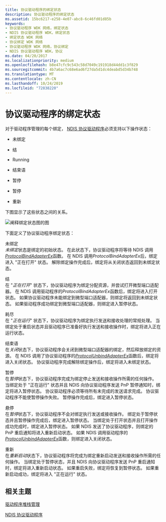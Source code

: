 ```yaml
---
title: 协议驱动程序的绑定状态
description: 协议驱动程序的绑定状态
ms.assetid: 15bc6217-e258-4e07-abc8-6c46fd01d85b
keywords:
- 协议驱动程序 WDK 网络，绑定状态
- NDIS 协议驱动程序 WDK，绑定状态
- 绑定状态 WDK 网络
- 协议绑定 WDK 网络
- 协议驱动程序 WDK 网络，协议绑定
- NDIS 协议驱动程序 WDK，协议
ms.date: 04/20/2017
ms.localizationpriority: medium
ms.openlocfilehash: b8e47cfc9c543c58d7049c191918d44dd1c3f829
ms.sourcegitcommit: 4b7a6ac7c68e6ad6f27da5d1dc4deabd5d34b748
ms.translationtype: MT
ms.contentlocale: zh-CN
ms.lasthandoff: 10/24/2019
ms.locfileid: "72838220"
---
```

# <a name="binding-states-of-a-protocol-driver"></a>协议驱动程序的绑定状态





对于驱动程序管理的每个绑定， [NDIS 协议驱动程序](ndis-protocol-drivers2.md)必须支持以下操作状态：

-   未绑定

-   结

-   Running

-   结束语

-   暂停

-   暂停

-   重新

下图显示了这些状态之间的关系。

![阐释绑定状态图的图](images/protocolstate.png)

下面定义了协议驱动程序绑定状态：

<a href="" id="unbound"></a>未绑定  
*未绑定*状态是绑定的初始状态。 在此状态下，协议驱动程序将等待 NDIS 调用[*ProtocolBindAdapterEx*](https://docs.microsoft.com/windows-hardware/drivers/ddi/ndis/nc-ndis-protocol_bind_adapter_ex)函数。 在 NDIS 调用*ProtocolBindAdapterEx*后，绑定进入 "正在打开" 状态。 解除绑定操作完成后，绑定将从关闭状态返回到未绑定状态。

<a href="" id="opening"></a>结  
在 "*正在打开*" 状态下，协议驱动程序为绑定分配资源，并尝试打开微型端口适配器。 在 NDIS 调用驱动程序的*ProtocolBindAdapterEx*函数后，绑定将进入打开状态。 如果协议驱动程序未能绑定到微型端口适配器，则绑定将返回到未绑定状态。 如果驱动程序成功绑定到微型端口适配器，则绑定进入暂停状态。

<a href="" id="running"></a>耗尽  
在 "*正在运行*" 状态下，协议驱动程序为绑定执行发送和接收处理的常规处理。 当绑定处于重启状态并且驱动程序已准备好执行发送和接收操作时，绑定将进入正在运行状态。

<a href="" id="closing"></a>结束语  
在*关闭*状态下，协议驱动程序会关闭到微型端口适配器的绑定，然后释放绑定的资源。 在 NDIS 调用了协议驱动程序的[*ProtocolUnbindAdapterEx*](https://docs.microsoft.com/windows-hardware/drivers/ddi/ndis/nc-ndis-protocol_unbind_adapter_ex)函数后，绑定将进入关闭状态。 协议驱动程序完成解除绑定操作后，绑定将进入未绑定状态。

<a href="" id="pausing"></a>暂停  
在*暂停*状态下，协议驱动程序完成为绑定停止发送和接收操作所需的任何操作。 当绑定处于 "正在运行" 状态并且 NDIS 向协议驱动程序发送 PnP 暂停通知时，绑定将进入暂停状态。 协议驱动程序必须等待所有未完成的发送请求完成。 协议驱动程序不能使暂停操作失败。 暂停操作完成后，绑定进入暂停状态。

<a href="" id="paused"></a>悬停  
在*暂停*状态下，协议驱动程序不会对绑定执行发送或接收操作。 绑定处于暂停状态并且暂停操作完成后，绑定进入暂停状态。 当绑定处于打开状态并且打开操作成功完成时，绑定进入暂停状态。 如果 NDIS 发送了协议驱动程序，则绑定的 PnP 重启通知将进入重新启动状态。 如果 NDIS 调用驱动程序的[*ProtocolUnbindAdapterEx*](https://docs.microsoft.com/windows-hardware/drivers/ddi/ndis/nc-ndis-protocol_unbind_adapter_ex)函数，则绑定进入关闭状态。

<a href="" id="restarting"></a>重新  
在*重新启动*状态下，协议驱动程序将完成为绑定重新启动发送和接收操作所需的任何操作。 当绑定处于暂停状态，并且 NDIS 向协议驱动程序发送 PnP 重启通知时，绑定将进入重新启动状态。 如果重启失败，绑定将恢复到暂停状态。 如果重新启动成功，绑定将进入 "正在运行" 状态。

## <a name="related-topics"></a>相关主题


[驱动程序堆栈管理](driver-stack-management.md)

[NDIS 协议驱动程序](ndis-protocol-drivers2.md)

 

 






